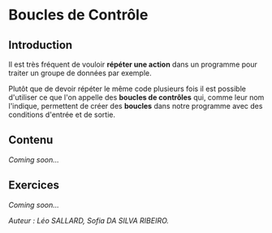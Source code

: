 # Boucles de Contrôle

## Introduction

Il est très fréquent de vouloir **répéter une action** dans un programme pour traiter un groupe de données par exemple.

Plutôt que de devoir répéter le même code plusieurs fois il est possible d'utiliser ce que l'on appelle des **boucles de contrôles** qui, comme leur nom l'indique, permettent de créer des **boucles** dans notre programme avec des conditions d'entrée et de sortie.

## Contenu

_Coming soon..._

## Exercices

_Coming soon..._

_Auteur : Léo SALLARD, Sofia DA SILVA RIBEIRO._
